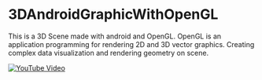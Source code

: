 # 3DAndroidGraphicWithOpenGL
This is a 3D Scene made with android and OpenGL. OpenGL is an application  programming for rendering 2D and 3D vector graphics. Creating complex data visualization and rendering geometry  on scene.

[![YouTube Video](https://img.youtube.com/vi/VIDEO_ID_HERE/0.jpg)](https://www.youtube.com/watch?v=VIDEO_ID_HERE)

